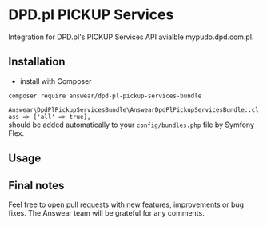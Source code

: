 # DPD.pl PICKUP Services
Integration for DPD.pl's PICKUP Services API avialble mypudo.dpd.com.pl.

Installation
------------

* install with Composer
```
composer require answear/dpd-pl-pickup-services-bundle
```

`Answear\DpdPlPickupServicesBundle\AnswearDpdPlPickupServicesBundle::class => ['all' => true],`  
should be added automatically to your `config/bundles.php` file by Symfony Flex.

Usage
------------

Final notes
------------

Feel free to open pull requests with new features, improvements or bug fixes. The Answear team will be grateful for any comments.

